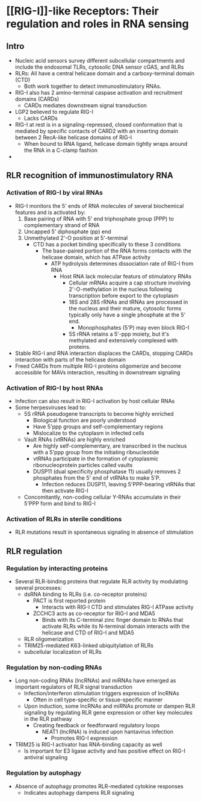 # [[RIG-I]]-like Receptors: Their regulation and roles in RNA sensing

## Intro
- Nucleic acid sensors survey different subcellular compartments and include the endosomal TLRs, cytosolic DNA sensor cGAS, and RLRs
- RLRs: All have a central helicase domain and a carboxy-terminal domain (CTD) 
	- Both work together to detect immunostimulatory RNAs.
- RIG-I also has 2 amino-terminal caspase activation and recruitment domains (CARDs)
	- CARDs mediates downstream signal transduction
- LGP2 believed to regulate RIG-I
	- Lacks CARDs
- RIG-I at rest is in a signaling-repressed, closed conformation that is mediated by specific contacts of CARD2 with an inserting domain between 2 RecA-like helicase domains of RIG-I
	- When bound to RNA ligand, helicase domain tightly wraps around the RNA in a C-clamp fashion
- 
## RLR recognition of immunostimulatory RNA
### Activation of RIG-I by viral RNAs
- RIG-I monitors the 5' ends of RNA molecules of several biochemical features and is activated by:
	1. Base pairing of RNA with 5' end triphosphate group (PPP) to complementary strand of RNA
	2. Uncapped 5' diphosphate (pp) end
	3. Unmethylated 2'-O position at 5'-terminal
		- CTD has a pocket binding specifically to these 3 conditions
			- The base-paired portion of the RNA forms contacts with the helicase domain, which has ATPase activity
				- ATP hydrolysis determines dissociation rate of RIG-I from RNA
					- Host RNA lack molecular featurs of stimulatory RNAs
						- Cellular mRNAs acquire a cap structure involving 2'-O-methylation in the nucleus following transcription before export to the cytoplasm
						- 18S and 28S rRNAs and tRNAs are processed in the nucleus and their mature, cytosolic forms typically only have a single phosphate at the 5' end.
							- Monophosphates (5'P) may even block RIG-I
						- 5S rRNA retains a 5'-ppp moiety, but it's methylated and extensively complexed with proteins. 
- Stable RIG-I and RNA interaction displaces the CARDs, stopping CARDs interaction with parts of the helicase domain
- Freed CARDs from multiple RIG-I proteins oligomerize and become accessible for MAVs interaction, resulting in downstream signaling
### Activation of RIG-I by host RNAs
- Infection can also result in RIG-I activation by host cellular RNAs
- Some herpesviruses lead to:
	- 5S rRNA pseudogene transcripts to become highly enriched
		- Biological function are poorly understood
		- Have 5'ppp groups and self-complementary regions
		- Mislocalize to the cytoplasm in infected cells
	- Vault RNAs (vtRNAs) are highly enriched
		- Are highly self-complementary, are transcribed in the nucleus  with a 5'ppp group from the initiating ribnucleotide
		- vtRNAs participate in the formation of cytoplasmic ribonucleoprotein particles called vaults
		- DUSP11 (dual specificity phosphatase 11) usually removes 2 phosphates from the 5' end of vtRNAs to make 5'P.
			- Infection reduces DUSP11, leaving 5'PPP-bearing vtRNAs that then activate RIG-I
	- Concomitantly, non-coding cellular Y-RNAs accumulate in their 5'PPP form and bind to RIG-I
### Activation of RLRs in sterile conditions
- RLR mutations result in spontaneous signaling in absence of stimulation
## RLR regulation
### Regulation by interacting proteins
- Several RLR-binding proteins that regulate RLR activity by modulating several processes: 
	- dsRNA binding to RLRs (i.e. co-receptor proteins)
		- PACT is first reported protein
			- Interacts with RIG-I CTD and stimulates RIG-I ATPase activity
		- ZCCHC3 acts as co-receptor for RIG-I and MDA5 
			- Binds with its C-terminal zinc finger domain to RNAs that activate RLRs while its N-terminal domain interacts with the helicase and CTD of RIG-I and MDA5
	- RLR oligomerization
	- TRIM25-mediated K63-linked ubiquitylation of RLRs
	- subcellular localization of RLRs
### Regulation by non-coding RNAs
- Long non-coding RNAs (lncRNAs) and miRNAs have emerged as important regulators of RLR signal transduction
	- Infection/interferon stimulation triggers expression of lncRNAs
		- Often in cell type-specific or tissue-specific manner
	- Upon induction, some lncRNAs and miRNAs promote or dampen RLR signaling by regulating RLR gene expression or other key molecules in the RLR pathway
		- Creating feedback or feedforward regulatory loops
			- NEAT1 (lncRNA) is induced upon hantavirus infection
				- Promotes RIG-I expression
-  TRIM25 is RIG-I activator has RNA-binding capacity as well
	- Is important for E3 ligase activity and has positive effect on RIG-I antiviral signaling
### Regulation by autophagy
- Absence of autophagy promotes RLR-mediated cytokine responses
	- Indicates autophagy dampens RLR signaling

